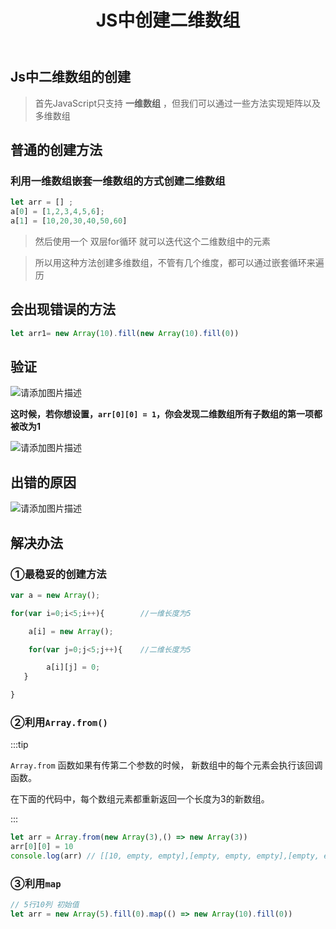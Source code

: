 ﻿---
title: JS中创建二维数组
published: 2022-02-19
description: 'JS中创建二维数组的方法和注意点'
image: 'https://fastly.jsdelivr.net/gh/Ocean-H1/blog_image_bed/bg-js.png'
tags: [JS]
category: 前端
draft: false 
---


## Js中二维数组的创建

>首先JavaScript只支持 **一维数组** ，但我们可以通过一些方法实现矩阵以及多维数组

## 普通的创建方法

### 利用一维数组嵌套一维数组的方式创建二维数组

```javascript
let arr = [] ;
a[0] = [1,2,3,4,5,6];
a[1] = [10,20,30,40,50,60]
```
>然后使用一个 双层for循环 就可以迭代这个二维数组中的元素

>所以用这种方法创建多维数组，不管有几个维度，都可以通过嵌套循环来遍历

## 会出现错误的方法


```javascript
let arr1= new Array(10).fill(new Array(10).fill(0))
```
## 验证

![请添加图片描述](https://img-blog.csdnimg.cn/9e78ffe26b084ff390b659fafb83d6e9.png?x-oss-process=image/watermark,type_ZHJvaWRzYW5zZmFsbGJhY2s,shadow_50,text_Q1NETiBAT2NlYW7vvIHvvIE=,size_20,color_FFFFFF,t_70,g_se,x_16)

**这时候，若你想设置，`arr[0][0] = 1`，你会发现二维数组所有子数组的第一项都被改为1**

![请添加图片描述](https://img-blog.csdnimg.cn/64d03615be70474e93adc6b43ce71807.png?x-oss-process=image/watermark,type_ZHJvaWRzYW5zZmFsbGJhY2s,shadow_50,text_Q1NETiBAT2NlYW7vvIHvvIE=,size_20,color_FFFFFF,t_70,g_se,x_16)
## 出错的原因
![请添加图片描述](https://img-blog.csdnimg.cn/5dfc8d3a1dae498baf998ce1be1eadec.png?x-oss-process=image/watermark,type_ZHJvaWRzYW5zZmFsbGJhY2s,shadow_50,text_Q1NETiBAT2NlYW7vvIHvvIE=,size_20,color_FFFFFF,t_70,g_se,x_16)

## 解决办法

### ①最稳妥的创建方法

```javascript
var a = new Array();

for(var i=0;i<5;i++){        //一维长度为5

    a[i] = new Array();

    for(var j=0;j<5;j++){    //二维长度为5

    	a[i][j] = 0;
   }

}

```

### ②利用`Array.from()`

:::tip

`Array.from` 函数如果有传第二个参数的时候， 新数组中的每个元素会执行该回调函数。

在下面的代码中，每个数组元素都重新返回一个长度为3的新数组。

:::

```javascript
let arr = Array.from(new Array(3),() => new Array(3))
arr[0][0] = 10
console.log(arr) // [[10, empty, empty],[empty, empty, empty],[empty, empty, empty]]
```

### ③利用`map`

```javascript
// 5行10列 初始值
let arr = new Array(5).fill(0).map(() => new Array(10).fill(0))
```

